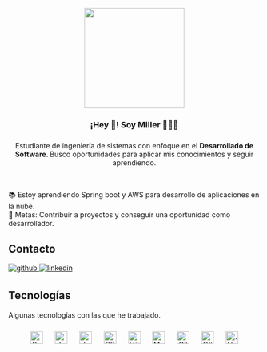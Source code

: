 <p align="center" width="300">
   <img align="center" width="200" src="https://firebasestorage.googleapis.com/v0/b/portfolio-8d759.appspot.com/o/Foto_icono%2Ffavicon.png?alt=media&token=3141ff4e-0697-4a2e-859e-2b1f716ab949" />
   <h3 align="center">¡Hey 👋! Soy Miller 👨🏻‍💻</h3>
</p>

###
<p align="center">Estudiante de ingeniería de sistemas con enfoque en el <strong>Desarrollado de Software. </strong>Busco oportunidades para aplicar mis conocimientos y seguir aprendiendo.</p>

##

<p align="left">
<br>📚 Estoy aprendiendo Spring boot y AWS para desarrollo de aplicaciones en la nube.
<br>🎯 Metas: Contribuir a proyectos y conseguir una oportunidad como desarrollador.
</p>

## Contacto 

<a href="https://github.com/MillerMosquera" target="_blank">
<img src=https://img.shields.io/badge/github-%2324292e.svg?&style=for-the-badge&logo=github&logoColor=white alt=github style="margin-bottom: 5px;" />
</a>
<a href="https://www.linkedin.com/in/millermosquera/" target="_blank">
<img src=https://img.shields.io/badge/linkedin-%231E77B5.svg?&style=for-the-badge&logo=linkedin&logoColor=white alt=linkedin style="margin-bottom: 5px;" />
</a>


## Tecnologías
<p>Algunas tecnologías con las que he trabajado.</p>

<div align="center">  
<img style="margin: 10px" src="https://cdn.jsdelivr.net/gh/devicons/devicon/icons/react/react-original.svg" alt="React" height="25" />
<img style="margin: 10px" src="https://cdn.jsdelivr.net/gh/devicons/devicon/icons/javascript/javascript-original.svg" alt="JavaScript" height="25" />
<img style="margin: 10px" src="https://cdn.jsdelivr.net/gh/devicons/devicon/icons/java/java-original.svg" alt="Java" height="25" />
<img style="margin: 10px" src="https://cdn.jsdelivr.net/gh/devicons/devicon/icons/css3/css3-original.svg" alt="CSS3" height="25" />
<img style="margin: 10px" src="https://cdn.jsdelivr.net/gh/devicons/devicon/icons/html5/html5-original.svg" alt="HTML5" height="25" />
<img style="margin: 10px" src="https://cdn.jsdelivr.net/gh/devicons/devicon/icons/mysql/mysql-original-wordmark.svg" alt="MySQL" height="25" />
<img style="margin: 10px" src="https://cdn.jsdelivr.net/gh/devicons/devicon/icons/git/git-original-wordmark.svg" alt="Git" height="25" />
<img style="margin: 10px" src="https://cdn.jsdelivr.net/gh/devicons/devicon/icons/csharp/csharp-original.svg" alt="C#" height="25" />
<img style="margin: 10px" src="https://cdn.jsdelivr.net/gh/devicons/devicon/icons/dotnetcore/dotnetcore-original.svg" alt=".Net Core" height="25" /> 

</div>

<br/>

